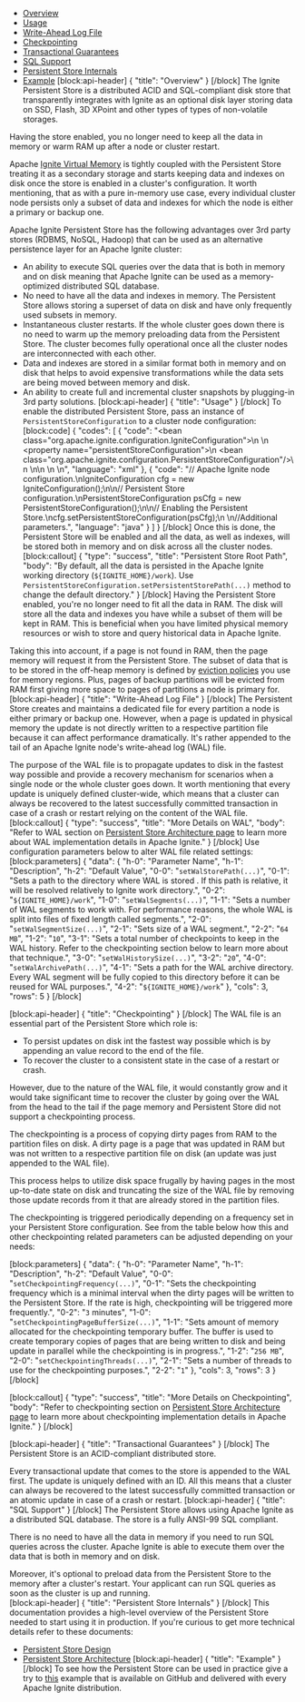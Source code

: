 * [Overview](#section-overview)
* [Usage](#section-usage)
* [Write-Ahead Log File](#section-write-ahead-log-file)
* [Checkpointing](#section-checkpointing)
* [Transactional Guarantees](#section-transactional-guarantees)
* [SQL Support](#section-sql-support)
* [Persistent Store Internals](#section-persistent-store-internals)
* [Example](#section-example)
[block:api-header]
{
  "title": "Overview"
}
[/block]
The Ignite Persistent Store is a distributed ACID and SQL-compliant disk store that transparently integrates with Ignite as an optional disk layer storing data on SSD, Flash, 3D XPoint and other types of types of non-volatile storages.

Having the store enabled, you no longer need to keep all the data in memory or warm RAM up after a node or cluster restart. 
 
Apache [Ignite Virtual Memory](doc:page-memory) is tightly coupled with the Persistent Store treating it as a secondary storage and starts keeping data and indexes on disk once the store is enabled in a cluster's configuration. It worth mentioning, that as with a pure in-memory use case, every individual cluster node persists only a subset of data and indexes for which the node is either a primary or backup one.

Apache Ignite Persistent Store has the following advantages over 3rd party stores (RDBMS, NoSQL, Hadoop) that can be used as an alternative persistence layer for an Apache Ignite cluster:
* An ability to execute SQL queries over the data that is both in memory and on disk meaning that Apache Ignite can be used as a memory-optimized distributed SQL database.
* No need to have all the data and indexes in memory. The Persistent Store allows storing a superset of data on disk and have only frequently used subsets in memory.
* Instantaneous cluster restarts. If the whole cluster goes down there is no need to warm up the memory preloading data from the Persistent Store. The cluster becomes fully operational once all the cluster nodes are interconnected with each other.
* Data and indexes are stored in a similar format both in memory and on disk that helps to avoid expensive transformations while the data sets are being moved between memory and disk. 
* An ability to create full and incremental cluster snapshots by plugging-in 3rd party solutions.
[block:api-header]
{
  "title": "Usage"
}
[/block]
To enable the distributed Persistent Store, pass an instance of `PersistentStoreConfiguration` to a cluster node configuration: 
[block:code]
{
  "codes": [
    {
      "code": "<bean class=\"org.apache.ignite.configuration.IgniteConfiguration\">\n  <!-- Enabling Apache Ignite Persistent Store. -->\n  <property name=\"persistentStoreConfiguration\">\n    <bean class=\"org.apache.ignite.configuration.PersistentStoreConfiguration\"/>\n  </property>\n\n  <!-- Additional setting. -->\n \n</bean>",
      "language": "xml"
    },
    {
      "code": "// Apache Ignite node configuration.\nIgniteConfiguration cfg = new IgniteConfiguration();\n\n// Persistent Store configuration.\nPersistentStoreConfiguration psCfg = new PersistentStoreConfiguration();\n\n// Enabling the Persistent Store.\ncfg.setPersistentStoreConfiguration(psCfg);\n        \n//Additional parameters.",
      "language": "java"
    }
  ]
}
[/block]
Once this is done, the Persistent Store will be enabled and all the data, as well as indexes, will be stored both in memory and on disk across all the cluster nodes. 
[block:callout]
{
  "type": "success",
  "title": "Persistent Store Root Path",
  "body": "By default, all the data is persisted in the Apache Ignite working directory (`${IGNITE_HOME}/work`). Use `PersistentStoreConfiguration.setPersistentStorePath(...)` method to change the default directory."
}
[/block]
Having the Persistent Store enabled, you're no longer need to fit all the data in RAM. The disk will store all the data and indexes you have while a subset of them will be kept in RAM. This is beneficial when you have limited physical memory resources or wish to store and query historical data in Apache Ignite.

Taking this into account, if a page is not found in RAM, then the page memory will request it from the Persistent Store. The subset of data that is to be stored in the off-heap memory is defined by [eviction policies](https://apacheignite.readme.io/docs/evictions#section-page-based-eviction) you use for memory regions. Plus, pages of backup partitions will be evicted from RAM first giving more space to pages of partitions a node is primary for.
[block:api-header]
{
  "title": "Write-Ahead Log File"
}
[/block]
The Persistent Store creates and maintains a dedicated file for every partition a node is either primary or backup one. However, when a page is updated in physical memory the update is not directly written to a respective partition file because it can affect performance dramatically. It's rather appended to the tail of an Apache Ignite node's write-ahead log (WAL) file.

The purpose of the WAL file is to propagate updates to disk in the fastest way possible and provide a recovery mechanism for scenarios when a single node or the whole cluster goes down. It worth mentioning that every update is uniquely defined cluster-wide, which means that a cluster can always be recovered to the latest successfully committed transaction in case of a crash or restart relying on the content of the WAL file.
[block:callout]
{
  "type": "success",
  "title": "More Details on WAL",
  "body": "Refer to WAL section on [Persistent Store Architecture page](https://cwiki.apache.org/confluence/display/IGNITE/Persistent+Store+Architecture#PersistentStoreArchitecture-Write-Ahead-Log) to learn more about WAL implementation details in Apache Ignite."
}
[/block]
Use configuration parameters below to alter WAL file related settings:
[block:parameters]
{
  "data": {
    "h-0": "Parameter Name",
    "h-1": "Description",
    "h-2": "Default Value",
    "0-0": "`setWalStorePath(...)`",
    "0-1": "Sets a path to the directory where WAL is stored . If this path is relative, it will be resolved relatively to Ignite work directory.",
    "0-2": "`${IGNITE_HOME}/work`",
    "1-0": "`setWalSegments(...)`",
    "1-1": "Sets a number of WAL segments to work with. For performance reasons, the whole WAL is split into files of fixed length called segments.",
    "2-0": "`setWalSegmentSize(...)`",
    "2-1": "Sets size of a WAL segment.",
    "2-2": "`64 MB`",
    "1-2": "`10`",
    "3-1": "Sets a total number of checkpoints to keep in the WAL history. Refer to the checkpointing section below to learn more about that technique.",
    "3-0": "`setWalHistorySize(...)`",
    "3-2": "`20`",
    "4-0": "`setWalArchivePath(...)`",
    "4-1": "Sets a path for the WAL archive directory. Every WAL segment will be fully copied to this directory before it can be reused for WAL purposes.",
    "4-2": "`${IGNITE_HOME}/work`"
  },
  "cols": 3,
  "rows": 5
}
[/block]

[block:api-header]
{
  "title": "Checkpointing"
}
[/block]
The WAL file is an essential part of the Persistent Store which role is:
* To persist updates on disk int the fastest way possible which is by appending an value record to the end of the file.
* To recover the cluster to a consistent state in the case of a restart or crash.

However, due to the nature of the WAL file, it would constantly grow and it would take significant time to recover the cluster by going over the WAL from the head to the tail if the page memory and Persistent Store did not support a checkpointing process.

The checkpointing is a process of copying dirty pages from RAM to the partition files on disk. A dirty page is a page that was updated in RAM but was not written to a respective partition file on disk (an update was just appended to the WAL file).

This process helps to utilize disk space frugally by having pages in the most up-to-date state on disk and truncating the size of the WAL file by removing those update records from it that are already stored in the partition files.  

The checkpointing is triggered periodically depending on a frequency set in your Persistent Store configuration. See from the table below how this and other checkpointing related parameters can be adjusted depending on your needs: 
     
[block:parameters]
{
  "data": {
    "h-0": "Parameter Name",
    "h-1": "Description",
    "h-2": "Default Value",
    "0-0": "`setCheckpointingFrequency(...)`",
    "0-1": "Sets the checkpointing frequency which is a minimal interval when the dirty pages will be written to the Persistent Store. If the rate is high, checkpointing will be triggered more frequently.",
    "0-2": "`3` minutes",
    "1-0": "`setCheckpointingPageBufferSize(...)`",
    "1-1": "Sets amount of memory allocated for the checkpointing temporary buffer. The buffer is used to create temporary copies of pages that are being written to disk and being update in parallel while the checkpointing is in progress.",
    "1-2": "`256 MB`",
    "2-0": "`setCheckpointingThreads(...)`",
    "2-1": "Sets a number of threads to use for the checkpointing purposes.",
    "2-2": "`1`"
  },
  "cols": 3,
  "rows": 3
}
[/block]

[block:callout]
{
  "type": "success",
  "title": "More Details on Checkpointing",
  "body": "Refer to checkpointing section on [Persistent Store Architecture page](https://cwiki.apache.org/confluence/display/IGNITE/Persistent+Store+Architecture#PersistentStoreArchitecture-Checkpointing) to learn more about checkpointing implementation details in Apache Ignite."
}
[/block]

[block:api-header]
{
  "title": "Transactional Guarantees"
}
[/block]
The Persistent Store is an ACID-compliant distributed store.

Every transactional update that comes to the store is appended to the WAL first. The update is uniquely defined with an ID. All this means that a cluster can always be recovered to the latest successfully committed transaction or an atomic update ​in case of a crash or restart.
[block:api-header]
{
  "title": "SQL Support"
}
[/block]
The Persistent Store allows using Apache Ignite as a distributed SQL database. The store is a fully ANSI-99 SQL compliant.

There is no need to have all the data in memory if you need to run SQL queries across the cluster. Apache Ignite is able to execute them over the data that is both in memory and on disk. 

Moreover, it's optional to preload data from the Persistent Store to the memory after a cluster's restart. Your applicant can run SQL queries as soon as the cluster is up and running.  
[block:api-header]
{
  "title": "Persistent Store Internals"
}
[/block]
This documentation provides a high-level overview of the Persistent Store needed to start using it in production. If you're curious to get more technical details refer to these documents:
* [Persistent Store Design](https://cwiki.apache.org/confluence/display/IGNITE/Persistent+Store+Overview)
* [Persistent Store Architecture](https://cwiki.apache.org/confluence/display/IGNITE/Persistent+Store+Architecture)
[block:api-header]
{
  "title": "Example"
}
[/block]
To see how the Persistent Store can be used in practice give a try to [this](https://github.com/apache/ignite/tree/ignite-5267/examples/src/main/java/org/apache/ignite/examples/persistentstore) example that is available on GitHub and delivered with every Apache Ignite distribution.